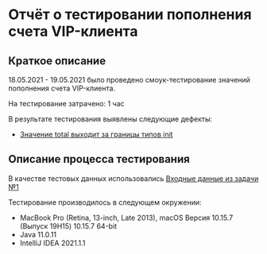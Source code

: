 # Отчёт о тестировании пополнения счета VIP-клиента

## Краткое описание

18.05.2021 - 19.05.2021 было проведено смоук-тестирование значений пополнения счета VIP-клиента.

На тестирование затрачено: 1 час

В результате тестирования выявлены следующие дефекты:
* [Значение total выходит за границы типов init](https://github.com/BudnikovaNastiya/java-2.1/issues/1)

## Описание процесса тестирования

В качестве тестовых данных использовались [Входные данные из задачи №1](https://github.com/netology-code/javaqa-homeworks/tree/master/programming)

Тестирование производилось в следующем окружении:
* MacBook Pro (Retina, 13-inch, Late 2013), macOS Версия 10.15.7 (Выпуск 19H15) 10.15.7 64-bit 
* Java 11.0.11
* IntelliJ IDEA 2021.1.1